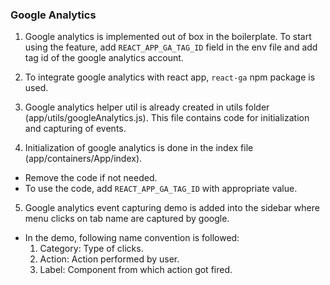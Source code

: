### Google Analytics

1. Google analytics is implemented out of box in the boilerplate. To start using the feature, add `REACT_APP_GA_TAG_ID` field in the env file and add tag id of the google analytics account. 

2. To integrate google analytics with react app, `react-ga` npm package is used.

3. Google analytics helper util is already created in utils folder (app/utils/googleAnalytics.js). This file contains code for initialization and capturing of events.

4. Initialization of google analytics is done in the index file (app/containers/App/index). 
- Remove the code if not needed. 
- To use the code, add `REACT_APP_GA_TAG_ID` with appropriate value.

5. Google analytics event capturing demo is added into the sidebar where menu clicks on tab name are captured by google. 
- In the demo, following name convention is followed:
    1. Category: Type of clicks.
    2. Action: Action performed by user.
    3. Label: Component from which action got fired.
